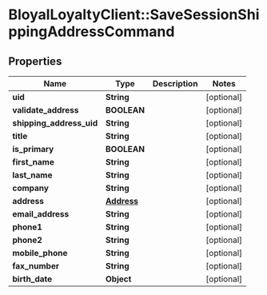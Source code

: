 # BloyalLoyaltyClient::SaveSessionShippingAddressCommand

## Properties
Name | Type | Description | Notes
------------ | ------------- | ------------- | -------------
**uid** | **String** |  | [optional] 
**validate_address** | **BOOLEAN** |  | [optional] 
**shipping_address_uid** | **String** |  | [optional] 
**title** | **String** |  | [optional] 
**is_primary** | **BOOLEAN** |  | [optional] 
**first_name** | **String** |  | [optional] 
**last_name** | **String** |  | [optional] 
**company** | **String** |  | [optional] 
**address** | [**Address**](Address.md) |  | [optional] 
**email_address** | **String** |  | [optional] 
**phone1** | **String** |  | [optional] 
**phone2** | **String** |  | [optional] 
**mobile_phone** | **String** |  | [optional] 
**fax_number** | **String** |  | [optional] 
**birth_date** | **Object** |  | [optional] 

